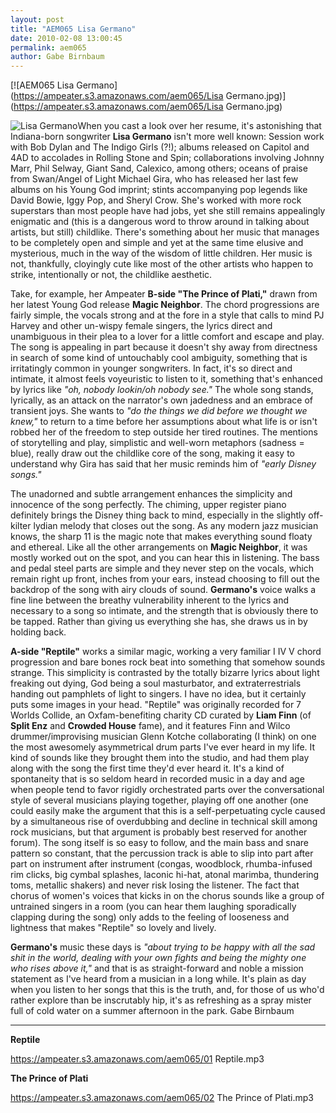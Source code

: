 ```yaml
---
layout: post
title: "AEM065 Lisa Germano"
date: 2010-02-08 13:00:45
permalink: aem065
author: Gabe Birnbaum
---
```

[![AEM065 Lisa Germano](https://ampeater.s3.amazonaws.com/aem065/Lisa Germano.jpg)](https://ampeater.s3.amazonaws.com/aem065/Lisa Germano.jpg)

![](http://ampeatermusic.com/wp-content/uploads/2010/02/Lisa-Germano-300x199.jpg "Lisa Germano")When you cast a look over her resume, it's astonishing that Indiana-born songwriter **Lisa Germano** isn't more well known: Session work with Bob Dylan and The Indigo Girls (?!); albums released on Capitol and 4AD to accolades in Rolling Stone and Spin; collaborations involving Johnny Marr, Phil Selway, Giant Sand, Calexico, among others; oceans of praise from Swan/Angel of Light Michael Gira, who has released her last few albums on his Young God imprint; stints accompanying pop legends like David Bowie, Iggy Pop, and Sheryl Crow. She's worked with more rock superstars than most people have had jobs, yet she still remains appealingly enigmatic and (this is a dangerous word to throw around in talking about artists, but still) childlike. There's something about her music that manages to be completely open and simple and yet at the same time elusive and mysterious, much in the way of the wisdom of little children. Her music is not, thankfully, cloyingly cute like most of the other artists who happen to strike, intentionally or not, the childlike aesthetic.

<!-- more -->

Take, for example, her Ampeater **B-side "The Prince of Plati,"** drawn from her latest Young God release **Magic Neighbor**. The chord progressions are fairly simple, the vocals strong and at the fore in a style that calls to mind PJ Harvey and other un-wispy female singers, the lyrics direct and unambiguous in their plea to a lover for a little comfort and escape and play. The song is appealing in part because it doesn't shy away from directness in search of some kind of untouchably cool ambiguity, something that is irritatingly common in younger songwriters. In fact, it's so direct and intimate, it almost feels voyeuristic to listen to it, something that's enhanced by lyrics like _"oh, nobody lookin/oh nobody see."_ The whole song stands, lyrically, as an attack on the narrator's own jadedness and an embrace of transient joys. She wants to _"do the things we did before we thought we knew,"_ to return to a time before her assumptions about what life is or isn't robbed her of the freedom to step outside her tired routines. The mentions of storytelling and play, simplistic and well-worn metaphors (sadness = blue), really draw out the childlike core of the song, making it easy to understand why Gira has said that her music reminds him of _"early Disney songs."_

The unadorned and subtle arrangement enhances the simplicity and innocence of the song perfectly. The chiming, upper register piano definitely brings the Disney thing back to mind, especially in the slightly off-kilter lydian melody that closes out the song. As any modern jazz musician knows, the sharp 11 is the magic note that makes everything sound floaty and ethereal. Like all the other arrangements on **Magic Neighbor**, it was mostly worked out on the spot, and you can hear this in listening. The bass and pedal steel parts are simple and they never step on the vocals, which remain right up front, inches from your ears, instead choosing to fill out the backdrop of the song with airy clouds of sound. **Germano's** voice walks a fine line between the breathy vulnerability inherent to the lyrics and necessary to a song so intimate, and the strength that is obviously there to be tapped. Rather than giving us everything she has, she draws us in by holding back.

**A-side "Reptile"** works a similar magic, working a very familiar I IV V chord progression and bare bones rock beat into something that somehow sounds strange. This simplicity is contrasted by the totally bizarre lyrics about light freaking out dying, God being a soul masturbator, and extraterrestrials handing out pamphlets of light to singers. I have no idea, but it certainly puts some images in your head. "Reptile" was originally recorded for 7 Worlds Collide, an Oxfam-benefiting charity CD curated by **Liam Finn** (of **Split Enz** and **Crowded House** fame), and it features Finn and Wilco drummer/improvising musician Glenn Kotche collaborating (I think) on one the most awesomely asymmetrical drum parts I've ever heard in my life. It kind of sounds like they brought them into the studio, and had them play along with the song the first time they'd ever heard it. It's a kind of spontaneity that is so seldom heard in recorded music in a day and age when people tend to favor rigidly orchestrated parts over the conversational style of several musicians playing together, playing off one another (one could easily make the argument that this is a self-perpetuating cycle caused by a simultaneous rise of overdubbing and decline in technical skill among rock musicians, but that argument is probably best reserved for another forum). The song itself is so easy to follow, and the main bass and snare pattern so constant, that the percussion track is able to slip into part after part on instrument after instrument (congas, woodblock, rhumba-infused rim clicks, big cymbal splashes, laconic hi-hat, atonal marimba, thundering toms, metallic shakers) and never risk losing the listener. The fact that chorus of women's voices that kicks in on the chorus sounds like a group of untrained singers in a room (you can hear them laughing sporadically clapping during the song) only adds to the feeling of looseness and lightness that makes "Reptile" so lovely and lively.

**Germano's** music these days is _"about trying to be happy with all the sad shit in the world, dealing with your own fights and being the mighty one who rises above it,"_ and that is as straight-forward and noble a mission statement as I've heard from a musician in a long while. It's plain as day when you listen to her songs that this is the truth, and, for those of us who'd rather explore than be inscrutably hip, it's as refreshing as a spray mister full of cold water on a summer afternoon in the park. Gabe Birnbaum

---

**Reptile**

https://ampeater.s3.amazonaws.com/aem065/01 Reptile.mp3

**The Prince of Plati**

https://ampeater.s3.amazonaws.com/aem065/02 The Prince of Plati.mp3

